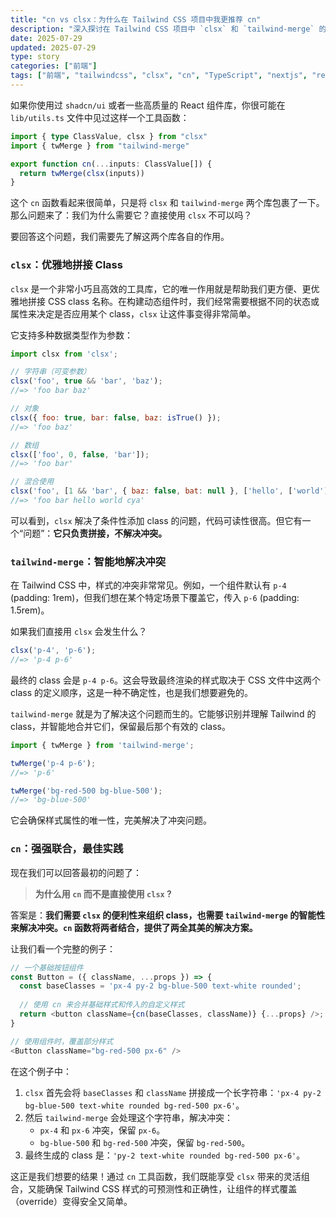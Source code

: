 ```yaml
---
title: "cn vs clsx：为什么在 Tailwind CSS 项目中我更推荐 cn"
description: "深入探讨在 Tailwind CSS 项目中 `clsx` 和 `tailwind-merge` 的作用，并解释为什么将它们组合成 `cn` 工具函数是构建可维护、无样式冲突组件的最佳实践。"
date: 2025-07-29
updated: 2025-07-29
type: story
categories: ["前端"]
tags: ["前端", "tailwindcss", "clsx", "cn", "TypeScript", "nextjs", "react"]
---
```


如果你使用过 `shadcn/ui` 或者一些高质量的 React 组件库，你很可能在 `lib/utils.ts` 文件中见过这样一个工具函数：

```ts
import { type ClassValue, clsx } from "clsx"
import { twMerge } from "tailwind-merge"

export function cn(...inputs: ClassValue[]) {
  return twMerge(clsx(inputs))
}
```

这个 `cn` 函数看起来很简单，只是将 `clsx` 和 `tailwind-merge` 两个库包裹了一下。那么问题来了：我们为什么需要它？直接使用 `clsx` 不可以吗？

要回答这个问题，我们需要先了解这两个库各自的作用。

### `clsx`：优雅地拼接 Class

`clsx` 是一个非常小巧且高效的工具库，它的唯一作用就是帮助我们更方便、更优雅地拼接 CSS class 名称。在构建动态组件时，我们经常需要根据不同的状态或属性来决定是否应用某个 class，`clsx` 让这件事变得非常简单。

它支持多种数据类型作为参数：

```js
import clsx from 'clsx';

// 字符串（可变参数）
clsx('foo', true && 'bar', 'baz');
//=> 'foo bar baz'

// 对象
clsx({ foo: true, bar: false, baz: isTrue() });
//=> 'foo baz'

// 数组
clsx(['foo', 0, false, 'bar']);
//=> 'foo bar'

// 混合使用
clsx('foo', [1 && 'bar', { baz: false, bat: null }, ['hello', ['world']]], 'cya');
//=> 'foo bar hello world cya'
```

可以看到，`clsx` 解决了条件性添加 class 的问题，代码可读性很高。但它有一个“问题”：**它只负责拼接，不解决冲突。**

### `tailwind-merge`：智能地解决冲突

在 Tailwind CSS 中，样式的冲突非常常见。例如，一个组件默认有 `p-4` (padding: 1rem)，但我们想在某个特定场景下覆盖它，传入 `p-6` (padding: 1.5rem)。

如果我们直接用 `clsx` 会发生什么？

```js
clsx('p-4', 'p-6');
//=> 'p-4 p-6'
```

最终的 class 会是 `p-4 p-6`。这会导致最终渲染的样式取决于 CSS 文件中这两个 class 的定义顺序，这是一种不确定性，也是我们想要避免的。

`tailwind-merge` 就是为了解决这个问题而生的。它能够识别并理解 Tailwind 的 class，并智能地合并它们，保留最后那个有效的 class。

```js
import { twMerge } from 'tailwind-merge';

twMerge('p-4 p-6');
//=> 'p-6'

twMerge('bg-red-500 bg-blue-500');
//=> 'bg-blue-500'
```

它会确保样式属性的唯一性，完美解决了冲突问题。

### `cn`：强强联合，最佳实践

现在我们可以回答最初的问题了：

> **为什么用 `cn` 而不是直接使用 `clsx` ?**

答案是：**我们需要 `clsx` 的便利性来组织 class，也需要 `tailwind-merge` 的智能性来解决冲突。`cn` 函数将两者结合，提供了两全其美的解决方案。**

让我们看一个完整的例子：

```js
// 一个基础按钮组件
const Button = ({ className, ...props }) => {
  const baseClasses = 'px-4 py-2 bg-blue-500 text-white rounded';
  
  // 使用 cn 来合并基础样式和传入的自定义样式
  return <button className={cn(baseClasses, className)} {...props} />;
}

// 使用组件时，覆盖部分样式
<Button className="bg-red-500 px-6" />
```

在这个例子中：
1.  `clsx` 首先会将 `baseClasses` 和 `className` 拼接成一个长字符串：`'px-4 py-2 bg-blue-500 text-white rounded bg-red-500 px-6'`。
2.  然后 `tailwind-merge` 会处理这个字符串，解决冲突：
    - `px-4` 和 `px-6` 冲突，保留 `px-6`。
    - `bg-blue-500` 和 `bg-red-500` 冲突，保留 `bg-red-500`。
3.  最终生成的 class 是：`'py-2 text-white rounded bg-red-500 px-6'`。

这正是我们想要的结果！通过 `cn` 工具函数，我们既能享受 `clsx` 带来的灵活组合，又能确保 Tailwind CSS 样式的可预测性和正确性，让组件的样式覆盖（override）变得安全又简单。